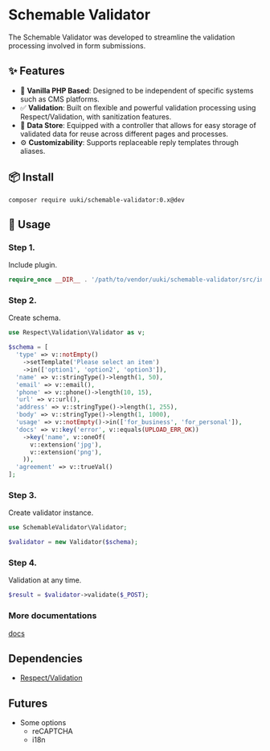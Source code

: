 
# Schemable Validator

The Schemable Validator was developed to streamline the validation processing involved in form submissions.

## ✨ Features

- 🍨 **Vanilla PHP Based**: Designed to be independent of specific systems such as CMS platforms.
- ✅ **Validation**: Built on flexible and powerful validation processing using Respect/Validation, with sanitization features.
- 📂 **Data Store**: Equipped with a controller that allows for easy storage of validated data for reuse across different pages and processes.
- ⚙️ **Customizability**: Supports replaceable reply templates through aliases.

## 📦 Install

```shell
composer require uuki/schemable-validator:0.x@dev
```

## 🐣 Usage

### Step 1.

Include plugin.

```php
require_once __DIR__ . '/path/to/vendor/uuki/schemable-validator/src/index.php';
```

### Step 2.

Create schema.

```php
use Respect\Validation\Validator as v;

$schema = [
  'type' => v::notEmpty()
    ->setTemplate('Please select an item')
    ->in(['option1', 'option2', 'option3']),
  'name' => v::stringType()->length(1, 50),
  'email' => v::email(),
  'phone' => v::phone()->length(10, 15),
  'url' => v::url(),
  'address' => v::stringType()->length(1, 255),
  'body' => v::stringType()->length(1, 1000),
  'usage' => v::notEmpty()->in(['for_business', 'for_personal']),
  'docs' => v::key('error', v::equals(UPLOAD_ERR_OK))
    ->key('name', v::oneOf(
      v::extension('jpg'),
      v::extension('png'),
    )),
  'agreement' => v::trueVal()
];
```

### Step 3.

Create validator instance.

```php
use SchemableValidator\Validator;

$validator = new Validator($schema);
```

### Step 4.

Validation at any time.

```php
$result = $validator->validate($_POST);
```

### More documentations

[docs](docs)

## Dependencies
- [Respect/Validation](https://packagist.org/packages/respect/validation#2.2.4)

## Futures
- Some options
  - reCAPTCHA
  - i18n
